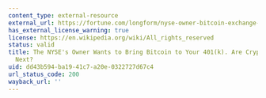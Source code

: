 ```yaml
---
content_type: external-resource
external_url: https://fortune.com/longform/nyse-owner-bitcoin-exchange-startup/
has_external_license_warning: true
license: https://en.wikipedia.org/wiki/All_rights_reserved
status: valid
title: The NYSE's Owner Wants to Bring Bitcoin to Your 401(k). Are Crypto Credit Cards
  Next?
uid: dd43b594-ba19-41c7-a20e-0322727d67c4
url_status_code: 200
wayback_url: ''
---
```

